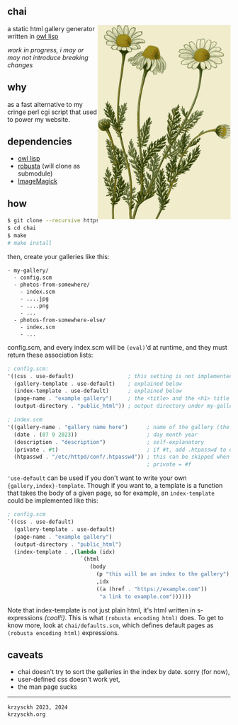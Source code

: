chai
----

<img src="https://raw.githubusercontent.com/krzysckh/chai/master/res/chai.jpg" align="right" width="300px">

a static html gallery generator written in
[owl lisp](https://haltp.org/posts/owl.html)

*work in progress, i may or may not introduce breaking changes*

why
---

as a fast alternative to my cringe perl cgi script that used to power my
website.

dependencies
------------

  - [owl lisp](https://haltp.org/posts/owl.html)
  - [robusta](https://github.com/krzysckh/robusta) (will clone as submodule)
  - [ImageMagick](https://imagemagick.org/)

how
---

```sh
$ git clone --recursive https://github.com/krzysckh/chai
$ cd chai
$ make
# make install
```

then, create your galleries like this:

```
- my-gallery/
  - config.scm
  - photos-from-somewhere/
    - index.scm
    - ....jpg
    - ....png
    - ...
  - photos-from-somewhere-else/
    - index.scm
    - ...
```

config.scm, and every index.scm will be `(eval)`'d at runtime, and they must
return these association lists:

```scheme
; config.scm:
'((css . use-default)                 ; this setting is not implemented yet
  (gallery-template . use-default)    ; explained below
  (index-template . use-default)      ; explained below
  (page-name . "example gallery")     ; the <title> and the <h1> title
  (output-directory . "public_html")) ; output directory under my-gallery
```

```scheme
; index.scm
'((gallery-name . "gallery name here")      ; name of the gallery (the title)
  (date . (07 9 2023))                      ; day month year
  (description . "description")             ; self-explanatory
  (private . #t)                            ; if #t, add .htpasswd to dir.
  (htpasswd . "/etc/httpd/conf/.htpasswd")) ; this can be skipped when
                                            ; private = #f
```

`'use-default` can be used if you don't want to write your own
`{gallery,index}-template`. Though if you want to, a template is a function
that takes the body of a given page, so for example, an `index-template` could
be implemented like this:

```scheme
; config.scm
`((css . use-default)
  (gallery-template . use-default)
  (page-name . "example gallery")
  (output-directory . "public_html")
  (index-template . ,(lambda (idx)
                       `(html
                          (body
                            (p "this will be an index to the gallery")
                            ,idx
                            ((a (href . "https://example.com"))
                             "a link to example.com"))))))
```

Note that index-template is not just plain html, it's html written in
s-expressions *(cool!!)*. This is what `(robusta encoding html)` does.
To get to know more, look at `chai/defaults.scm`, which defines default pages
as `(robusta encoding html)` expressions.

caveats
-------

- chai doesn't try to sort the galleries in the index by date. sorry (for now),
- user-defined css doesn't work yet,
- the man page sucks

------
```
krzysckh 2023, 2024
krzysckh.org
```
